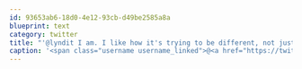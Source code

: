 ```yaml
---
id: 93653ab6-18d0-4e12-93cb-d49be2585a8a
blueprint: text
category: twitter
title: "'@lyndit I am. I like how it's trying to be different, not just copy the iPhone"
caption: '<span class="username username_linked">@<a href="https://twitter.com/lyndit" title="Lyndi Thompson">lyndit</a></span> I am. I like how it''s trying to be different, not just copy the iPhone'
---
```

